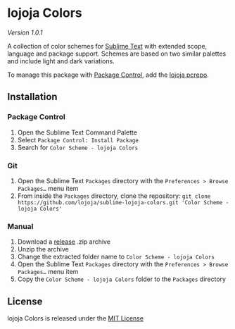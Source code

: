 lojoja Colors
=============

*Version 1.0.1*

A collection of color schemes for [Sublime Text](https://www.sublimetext.com) with extended scope,
language and package support. Schemes are based on two similar palettes and include light and dark variations.

To manage this package with [Package Control](https://packagecontrol.io), add the [lojoja pcrepo](https://github.com/lojoja/sublime-pcrepo).


Installation
------------

### Package Control

1. Open the Sublime Text Command Palette
2. Select `Package Control: Install Package`
3. Search for `Color Scheme - lojoja Colors`


### Git

1. Open the Sublime Text `Packages` directory with the `Preferences > Browse Packages…` menu item
2. From inside the `Packages` directory, clone the repository:
`git clone https://github.com/lojoja/sublime-lojoja-colors.git 'Color Scheme - lojoja Colors'`


### Manual

1. Download a [release](https://github.com/lojoja/sublime-lojoja-colors/releases) .zip archive
2. Unzip the archive
3. Change the extracted folder name to `Color Scheme - lojoja Colors`
4. Open the Sublime Text `Packages` directory with the `Preferences > Browse Packages…` menu item
5. Copy the `Color Scheme - lojoja Colors` folder to the `Packages` directory


License
-------

lojoja Colors is released under the [MIT License](./LICENSE)
